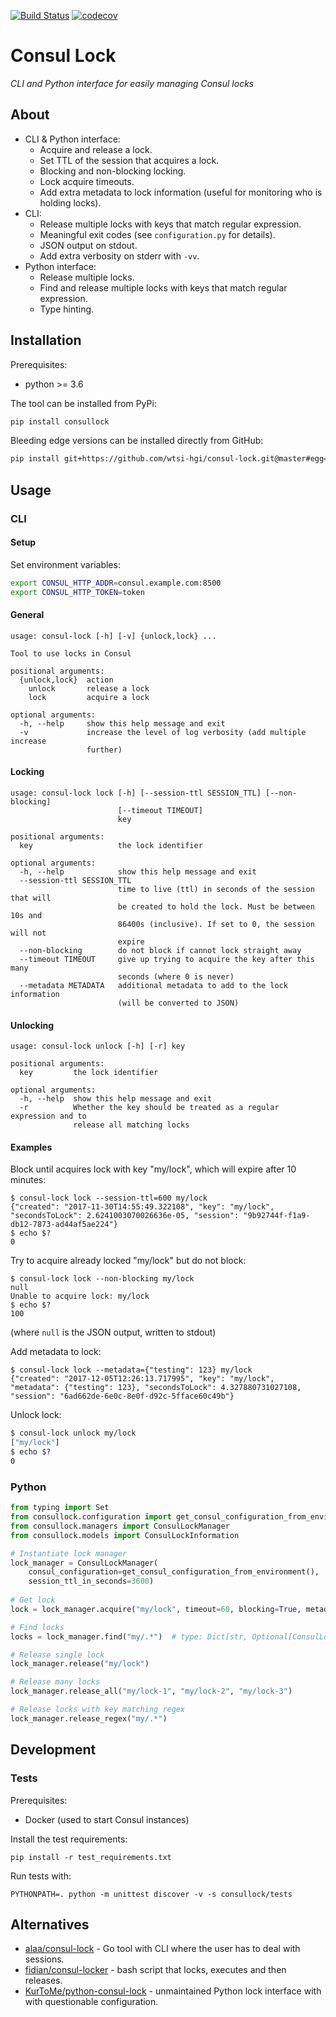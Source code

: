 [![Build Status](https://travis-ci.org/wtsi-hgi/consul-lock.svg?branch=master)](https://travis-ci.org/wtsi-hgi/consul-lock)
[![codecov](https://codecov.io/gh/wtsi-hgi/consul-lock/branch/master/graph/badge.svg)](https://codecov.io/gh/wtsi-hgi/consul-lock)

# Consul Lock
_CLI and Python interface for easily managing Consul locks_


## About
- CLI & Python interface:
    - Acquire and release a lock.
    - Set TTL of the session that acquires a lock.
    - Blocking and non-blocking locking.
    - Lock acquire timeouts.
    - Add extra metadata to lock information (useful for monitoring who is holding locks).
- CLI:
    - Release multiple locks with keys that match regular expression.
    - Meaningful exit codes (see `configuration.py` for details).
    - JSON output on stdout.
    - Add extra verbosity on stderr with `-vv`.
- Python interface:
    - Release multiple locks.
    - Find and release multiple locks with keys that match regular expression.
    - Type hinting.


## Installation
Prerequisites:
- python >= 3.6

The tool can be installed from PyPi:
```bash
pip install consullock
```

Bleeding edge versions can be installed directly from GitHub:
```bash
pip install git+https://github.com/wtsi-hgi/consul-lock.git@master#egg=consullock
```


## Usage
### CLI
#### Setup
Set environment variables:
```bash
export CONSUL_HTTP_ADDR=consul.example.com:8500
export CONSUL_HTTP_TOKEN=token
```

#### General
```
usage: consul-lock [-h] [-v] {unlock,lock} ...

Tool to use locks in Consul

positional arguments:
  {unlock,lock}  action
    unlock       release a lock
    lock         acquire a lock

optional arguments:
  -h, --help     show this help message and exit
  -v             increase the level of log verbosity (add multiple increase
                 further)
```

#### Locking
```
usage: consul-lock lock [-h] [--session-ttl SESSION_TTL] [--non-blocking]
                        [--timeout TIMEOUT]
                        key

positional arguments:
  key                   the lock identifier

optional arguments:
  -h, --help            show this help message and exit
  --session-ttl SESSION_TTL
                        time to live (ttl) in seconds of the session that will
                        be created to hold the lock. Must be between 10s and
                        86400s (inclusive). If set to 0, the session will not
                        expire
  --non-blocking        do not block if cannot lock straight away
  --timeout TIMEOUT     give up trying to acquire the key after this many
                        seconds (where 0 is never)
  --metadata METADATA   additional metadata to add to the lock information
                        (will be converted to JSON)
```

#### Unlocking              
```
usage: consul-lock unlock [-h] [-r] key

positional arguments:
  key         the lock identifier

optional arguments:
  -h, --help  show this help message and exit
  -r          Whether the key should be treated as a regular expression and to
              release all matching locks
```

#### Examples
Block until acquires lock with key "my/lock", which will expire after 10 minutes:
```
$ consul-lock lock --session-ttl=600 my/lock
{"created": "2017-11-30T14:55:49.322108", "key": "my/lock", "secondsToLock": 2.6241003070026636e-05, "session": "9b92744f-f1a9-db12-7873-ad44af5ae224"}
$ echo $?
0 
```

Try to acquire already locked "my/lock" but do not block:
```
$ consul-lock lock --non-blocking my/lock
null
Unable to acquire lock: my/lock
$ echo $?
100
```
(where `null` is the JSON output, written to stdout)

Add metadata to lock:
```
$ consul-lock lock --metadata={"testing": 123} my/lock
{"created": "2017-12-05T12:26:13.717995", "key": "my/lock", "metadata": {"testing": 123}, "secondsToLock": 4.327880731027108, "session": "6ad662de-6e0c-8e0f-d92c-5fface60c49b"}
```

Unlock lock:
```bash
$ consul-lock unlock my/lock
["my/lock"]
$ echo $?
0
```


### Python
```python
from typing import Set
from consullock.configuration import get_consul_configuration_from_environment
from consullock.managers import ConsulLockManager
from consullock.models import ConsulLockInformation

# Instantiate lock manager
lock_manager = ConsulLockManager(
    consul_configuration=get_consul_configuration_from_environment(),
    session_ttl_in_seconds=3600)
    
# Get lock
lock = lock_manager.acquire("my/lock", timeout=60, blocking=True, metadata="testing")   # type: ConsulLockInformation

# Find locks
locks = lock_manager.find("my/.*")  # type: Dict[str, Optional[ConsulLockInformation]]

# Release single lock
lock_manager.release("my/lock")

# Release many locks
lock_manager.release_all("my/lock-1", "my/lock-2", "my/lock-3")

# Release locks with key matching regex
lock_manager.release_regex("my/.*")
```


## Development
### Tests
Prerequisites:
- Docker (used to start Consul instances)

Install the test requirements:
```
pip install -r test_requirements.txt
```

Run tests with:
```
PYTHONPATH=. python -m unittest discover -v -s consullock/tests
```


## Alternatives
- [alaa/consul-lock](https://github.com/alaa/consul-lock) - Go tool with CLI where the user has to deal with sessions.
- [fidian/consul-locker](https://github.com/fidian/consul-locker) - bash script that locks, executes and then releases.
- [KurToMe/python-consul-lock](https://github.com/KurToMe/python-consul-lock) - unmaintained Python lock interface with 
with questionable configuration.